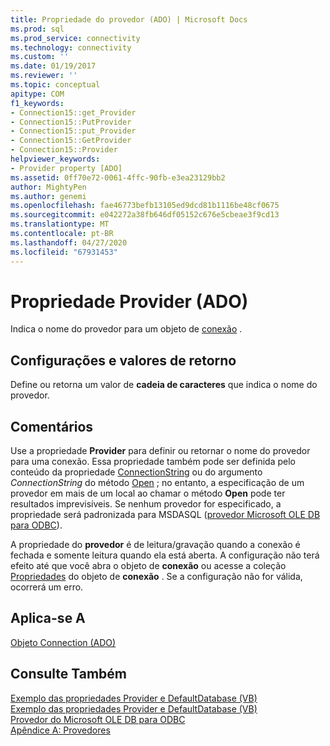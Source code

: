 ```yaml
---
title: Propriedade do provedor (ADO) | Microsoft Docs
ms.prod: sql
ms.prod_service: connectivity
ms.technology: connectivity
ms.custom: ''
ms.date: 01/19/2017
ms.reviewer: ''
ms.topic: conceptual
apitype: COM
f1_keywords:
- Connection15::get_Provider
- Connection15::PutProvider
- Connection15::put_Provider
- Connection15::GetProvider
- Connection15::Provider
helpviewer_keywords:
- Provider property [ADO]
ms.assetid: 0ff70e72-0061-4ffc-90fb-e3ea23129bb2
author: MightyPen
ms.author: genemi
ms.openlocfilehash: fae46773befb13105ed9dcd81b1116be48cf0675
ms.sourcegitcommit: e042272a38fb646df05152c676e5cbeae3f9cd13
ms.translationtype: MT
ms.contentlocale: pt-BR
ms.lasthandoff: 04/27/2020
ms.locfileid: "67931453"
---
```

# <a name="provider-property-ado"></a>Propriedade Provider (ADO)
Indica o nome do provedor para um objeto de [conexão](../../../ado/reference/ado-api/connection-object-ado.md) .  
  
## <a name="settings-and-return-values"></a>Configurações e valores de retorno  
 Define ou retorna um valor de **cadeia de caracteres** que indica o nome do provedor.  
  
## <a name="remarks"></a>Comentários  
 Use a propriedade **Provider** para definir ou retornar o nome do provedor para uma conexão. Essa propriedade também pode ser definida pelo conteúdo da propriedade [ConnectionString](../../../ado/reference/ado-api/connectionstring-property-ado.md) ou do argumento *ConnectionString* do método [Open](../../../ado/reference/ado-api/open-method-ado-connection.md) ; no entanto, a especificação de um provedor em mais de um local ao chamar o método **Open** pode ter resultados imprevisíveis. Se nenhum provedor for especificado, a propriedade será padronizada para MSDASQL ([provedor Microsoft OLE DB para ODBC](../../../ado/guide/appendixes/microsoft-ole-db-provider-for-odbc.md)).  
  
 A propriedade do **provedor** é de leitura/gravação quando a conexão é fechada e somente leitura quando ela está aberta. A configuração não terá efeito até que você abra o objeto de **conexão** ou acesse a coleção [Propriedades](../../../ado/reference/ado-api/properties-collection-ado.md) do objeto de **conexão** . Se a configuração não for válida, ocorrerá um erro.  
  
## <a name="applies-to"></a>Aplica-se A  
 [Objeto Connection (ADO)](../../../ado/reference/ado-api/connection-object-ado.md)  
  
## <a name="see-also"></a>Consulte Também  
 [Exemplo das propriedades Provider e DefaultDatabase (VB)](../../../ado/reference/ado-api/provider-and-defaultdatabase-properties-example-vb.md)   
 [Exemplo das propriedades Provider e DefaultDatabase (VB)](../../../ado/reference/ado-api/provider-and-defaultdatabase-properties-example-vb.md)   
 [Provedor do Microsoft OLE DB para ODBC](../../../ado/guide/appendixes/microsoft-ole-db-provider-for-odbc.md)   
 [Apêndice A: Provedores](../../../ado/guide/appendixes/appendix-a-providers.md)
